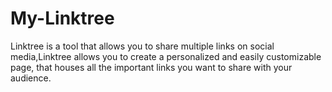 # My-Linktree
Linktree is a tool that allows you to share multiple links on social media,Linktree allows you to create a personalized and easily customizable page, that houses all the important links you want to share with your audience.
